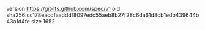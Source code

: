 version https://git-lfs.github.com/spec/v1
oid sha256:cc178eacdfaadddf8097edc55aeb8b27f28c6da61d8cb1edb439644b43a1d4fe
size 1652
